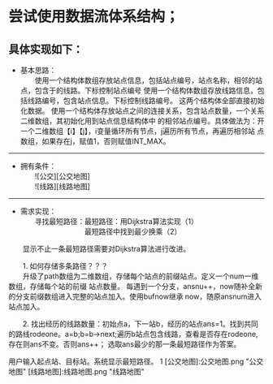 # 尝试使用数据流体系结构；  
## 具体实现如下：
+ 基本思路：  
&emsp;&emsp;使用一个结构体数组存放站点信息，包括站点编号，站点名称，相邻的站点，包含于的线路。下标控制站点编号
使用一个结构体数组存放线路信息，包括线路编号，包含站点信息。下标控制线路编号。
这两个结构体全部直接初始化数据。
使用一个结构体存放站点之间的连接关系，包含站点数量，一个关系二维数组，其初始化用到站点信息结构体中
的相邻站点编号。具体做法为：开一个二维数组【i】【j】，i变量循环所有节点，j遍历所有节点，再遍历相邻站
点数组，如果存在j，赋值1，否则赋值INT_MAX。
---
+ 拥有条件：  
&emsp;&emsp;![公交][公交地图]  
&emsp;&emsp;![线路][线路地图]  
---
+ 需求实现：      
&emsp;&emsp;寻找最短路径：最短路径：用Dijkstra算法实现（1）  
&emsp;&emsp;&emsp;&emsp;&emsp;&emsp;&emsp;&emsp;&emsp;最短路径中找到最少换乘（2）

&emsp;&emsp;显示不止一条最短路径需要对Dijkstra算法进行改进。  

&emsp;&emsp;1. 如何存储多条路径？？？  
&emsp;&emsp;升级了path数组为二维数组，存储每个站点的前缀站点。定义一个num一维数组，存储每个站的前缀
站点数量。
	每遇到一个分支，ansnu++，now随补全新的分支前缀数组进入完整的站点加入。使用bufnow继承
now，随原ansnum进入站点加入。    

&emsp;&emsp;2. 找出经历的线路数量：初始点a，下一站b，经历的站点ans=1。找到共同的路线rodeone。a=b;b=b->next;遍历b站点包含线路，查看是否存在rodeone,存在则ans不变。否则ans++；
		选取ans最少的那一条最短路径作为答案。



用户输入起点站、目标站。系统显示最短路径。
1
[公交地图]:公交地图.png "公交地图"
[线路地图]:线路地图.png "线路地图"



